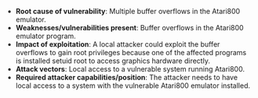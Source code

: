 - **Root cause of vulnerability**: Multiple buffer overflows in the Atari800 emulator.
- **Weaknesses/vulnerabilities present**: Buffer overflows in the Atari800 emulator program.
- **Impact of exploitation**: A local attacker could exploit the buffer overflows to gain root privileges because one of the affected programs is installed setuid root to access graphics hardware directly.
- **Attack vectors**: Local access to a vulnerable system running Atari800.
- **Required attacker capabilities/position**: The attacker needs to have local access to a system with the vulnerable Atari800 emulator installed.
